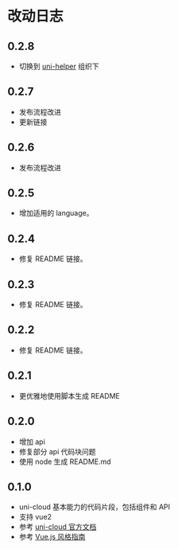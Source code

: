 # 改动日志

## 0.2.8

- 切换到 [uni-helper](https://github.com/uni-helper) 组织下

## 0.2.7

- 发布流程改进
- 更新链接

## 0.2.6

- 发布流程改进

## 0.2.5

- 增加适用的 language。

## 0.2.4

- 修复 README 链接。

## 0.2.3

- 修复 README 链接。

## 0.2.2

- 修复 README 链接。

## 0.2.1

- 更优雅地使用脚本生成 README

## 0.2.0

- 增加 api
- 修复部分 api 代码块问题
- 使用 node 生成 README.md

## 0.1.0

- uni-cloud 基本能力的代码片段，包括组件和 API
- 支持 vue2
- 参考 [uni-cloud 官方文档](https://uniapp.dcloud.net.cn/uniCloud/README)
- 参考 [Vue.js 风格指南](https://cn.vuejs.org/v2/style-guide/index.html)
